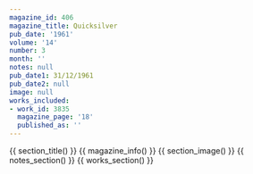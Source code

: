 ```yaml
---
magazine_id: 406
magazine_title: Quicksilver
pub_date: '1961'
volume: '14'
number: 3
month: ''
notes: null
pub_date1: 31/12/1961
pub_date2: null
image: null
works_included:
- work_id: 3835
  magazine_page: '18'
  published_as: ''
---
```


{{ section_title() }}
{{ magazine_info() }}
{{ section_image() }}
{{ notes_section() }}
{{ works_section() }}
